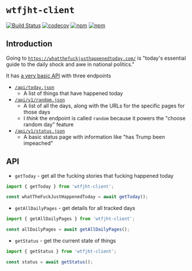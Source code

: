 # `wtfjht-client`

[![Build Status](https://travis-ci.org/jaebradley/wtfjht-client.svg?branch=master)](https://travis-ci.org/jaebradley/wtfjht-client)
[![codecov](https://codecov.io/gh/jaebradley/wtfjht-client/branch/master/graph/badge.svg)](https://codecov.io/gh/jaebradley/wtfjht-client)
[![npm](https://img.shields.io/npm/dt/wtfjht-client.svg)](https://www.npmjs.com/package/wtfjht-client)
[![npm](https://img.shields.io/npm/v/wtfjht-client.svg)](https://www.npmjs.com/package/wtfjht-client)

## Introduction

Going to [`https://whatthefuckjusthappenedtoday.com/`](https://whatthefuckjusthappenedtoday.com/) is "today's essential guide to the daily shock and awe in national politics."

It has [a very basic API](https://github.com/mkiser/WTFJHT/wiki/API-Specs) with three endpoints
* [`/api/today.json`](https://whatthefuckjusthappenedtoday.com/api/today.json)
  * A list of things that have happened today
* [`/api/v1/random.json`](https://whatthefuckjusthappenedtoday.com/api/v1/random.json)
  * A list of all the days, along with the URLs for the specific pages for those days
  * I *think* the endpoint is called `random` because it powers the "choose random day" feature
* [`/api/v1/status.json`](https://whatthefuckjusthappenedtoday.com/api/v1/status.json)
  * A basic status page with information like "has Trump been impeached"

## API

* `getToday` - get all the fucking stories that fucking happened today

```javascript
import { getToday } from 'wtfjht-client';

const whatTheFuckJustHappenedToday = await getToday();
```

* `getAllDailyPages` - get details for all tracked days

```javascript
import { getAllDailyPages } from 'wtfjht-client';

const allDailyPages = await getAllDailyPages();
```

* `getStatus` - get the current state of things

```javascript
import { getStatus } from 'wtfjht-client';

const status = await getStatus();
```
